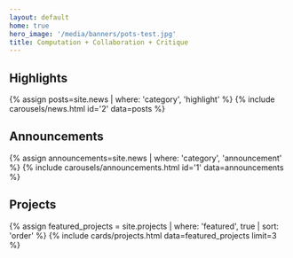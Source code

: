 ```yaml
---
layout: default
home: true
hero_image: '/media/banners/pots-test.jpg'
title: Computation + Collaboration + Critique
---
```



<h2>Highlights</h2>

{% assign posts=site.news | where: 'category', 'highlight' %}
{% include carousels/news.html id='2' data=posts %}


<h2>Announcements</h2>


{% assign announcements=site.news | where: 'category', 'announcement' %}
{% include carousels/announcements.html id='1' data=announcements %}

<h2>Projects</h2>

{% assign featured_projects = site.projects | where: 'featured', true | sort: 'order' %}
{% include cards/projects.html data=featured_projects limit=3 %}

<br>
<br>
<br>